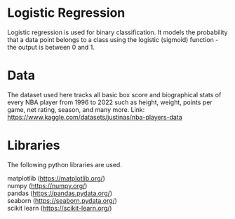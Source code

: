 # Logistic Regression

Logistic regression is used for binary classification. It models the probability that a data point belongs to a class using the logistic (sigmoid) function - the output is between 0 and 1.

# Data

The dataset used here tracks all basic box score and biographical stats of every NBA player from 1996 to 2022 such as height, weight, points per game, net rating, season, and many more. Link: https://www.kaggle.com/datasets/justinas/nba-players-data

# Libraries
The following python libraries are used.

matplotlib (https://matplotlib.org/)  
numpy (https://numpy.org/)  
pandas (https://pandas.pydata.org/)  
seaborn (https://seaborn.pydata.org/)  
scikit learn (https://scikit-learn.org/)  
